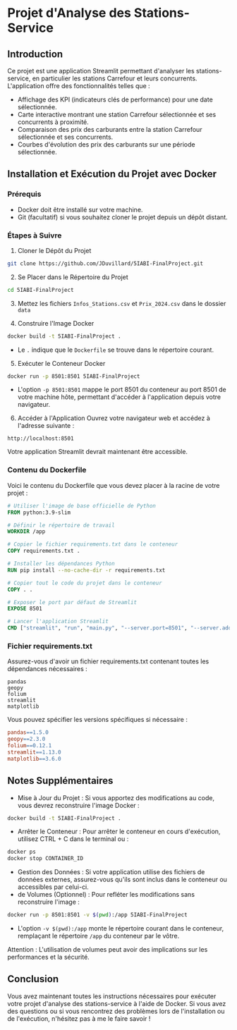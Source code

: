 # Projet d'Analyse des Stations-Service
## Introduction
Ce projet est une application Streamlit permettant d'analyser les stations-service, en particulier les stations Carrefour et leurs concurrents. L'application offre des fonctionnalités telles que :

- Affichage des KPI (indicateurs clés de performance) pour une date sélectionnée.
- Carte interactive montrant une station Carrefour sélectionnée et ses concurrents à proximité.
- Comparaison des prix des carburants entre la station Carrefour sélectionnée et ses concurrents.
- Courbes d'évolution des prix des carburants sur une période sélectionnée.

## Installation et Exécution du Projet avec Docker
### Prérequis
- Docker doit être installé sur votre machine.
- Git (facultatif) si vous souhaitez cloner le projet depuis un dépôt distant.

### Étapes à Suivre
1. Cloner le Dépôt du Projet
```bash
git clone https://github.com/JDuvillard/5IABI-FinalProject.git
```
2. Se Placer dans le Répertoire du Projet
```bash
cd 5IABI-FinalProject
```
3. Mettez les fichiers `Infos_Stations.csv` et `Prix_2024.csv` dans le dossier `data`

4. Construire l'Image Docker
```bash
docker build -t 5IABI-FinalProject .
```
- Le `.` indique que le `Dockerfile` se trouve dans le répertoire courant.
5. Exécuter le Conteneur Docker
```bash
docker run -p 8501:8501 5IABI-FinalProject
```
- L'option `-p 8501:8501` mappe le port 8501 du conteneur au port 8501 de votre machine hôte, permettant d'accéder à l'application depuis votre navigateur.
6. Accéder à l'Application
Ouvrez votre navigateur web et accédez à l'adresse suivante :

```arduino
http://localhost:8501
```
Votre application Streamlit devrait maintenant être accessible.

### Contenu du Dockerfile
Voici le contenu du Dockerfile que vous devez placer à la racine de votre projet :

```dockerfile
# Utiliser l'image de base officielle de Python
FROM python:3.9-slim

# Définir le répertoire de travail
WORKDIR /app

# Copier le fichier requirements.txt dans le conteneur
COPY requirements.txt .

# Installer les dépendances Python
RUN pip install --no-cache-dir -r requirements.txt

# Copier tout le code du projet dans le conteneur
COPY . .

# Exposer le port par défaut de Streamlit
EXPOSE 8501

# Lancer l'application Streamlit
CMD ["streamlit", "run", "main.py", "--server.port=8501", "--server.address=0.0.0.0"]
```
### Fichier requirements.txt
Assurez-vous d'avoir un fichier requirements.txt contenant toutes les dépendances nécessaires :

```
pandas
geopy
folium
streamlit
matplotlib
```
Vous pouvez spécifier les versions spécifiques si nécessaire :
```makefile
pandas==1.5.0
geopy==2.3.0
folium==0.12.1
streamlit==1.13.0
matplotlib==3.6.0
```
## Notes Supplémentaires
- Mise à Jour du Projet : Si vous apportez des modifications au code, vous devrez reconstruire l'image Docker :
```bash
docker build -t 5IABI-FinalProject .
```
- Arrêter le Conteneur : Pour arrêter le conteneur en cours d'exécution, utilisez CTRL + C dans le terminal ou :
```bash
docker ps
docker stop CONTAINER_ID
```
- Gestion des Données : Si votre application utilise des fichiers de données externes, assurez-vous qu'ils sont inclus dans le conteneur ou accessibles par celui-ci.
-  de Volumes (Optionnel) : Pour refléter les modifications sans reconstruire l'image :
```bash
docker run -p 8501:8501 -v $(pwd):/app 5IABI-FinalProject
```
- L'option `-v $(pwd):/app` monte le répertoire courant dans le conteneur, remplaçant le répertoire `/app` du conteneur par le vôtre.

Attention : L'utilisation de volumes peut avoir des implications sur les performances et la sécurité.

## Conclusion
Vous avez maintenant toutes les instructions nécessaires pour exécuter votre projet d'analyse des stations-service à l'aide de Docker. Si vous avez des questions ou si vous rencontrez des problèmes lors de l'installation ou de l'exécution, n'hésitez pas à me le faire savoir !